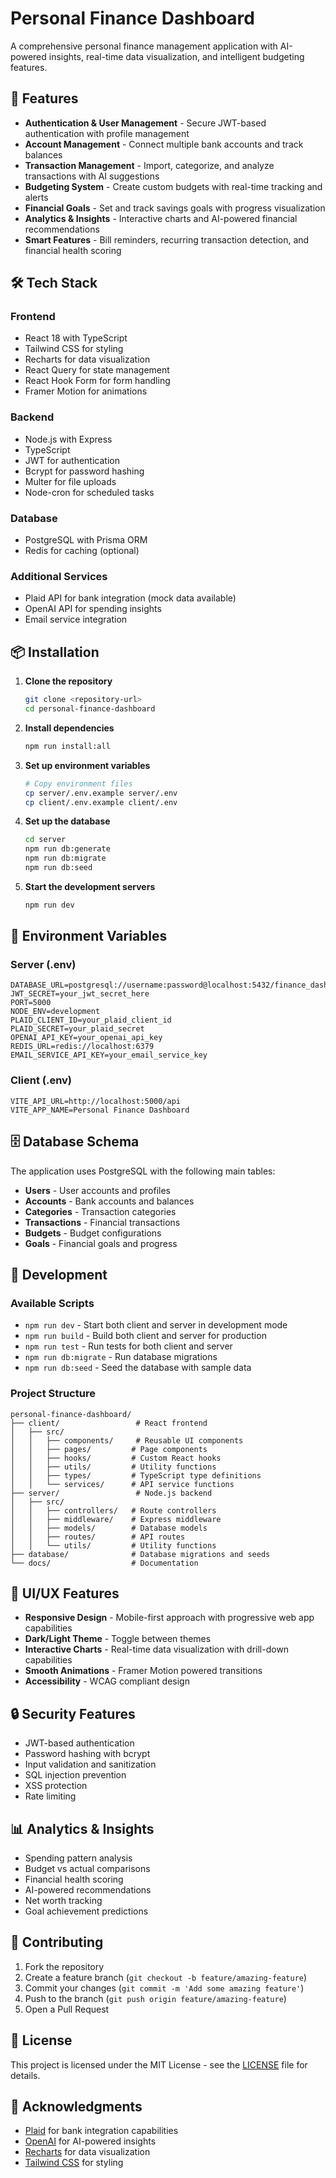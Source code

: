 # Personal Finance Dashboard

A comprehensive personal finance management application with AI-powered insights, real-time data visualization, and intelligent budgeting features.

## 🚀 Features

- **Authentication & User Management** - Secure JWT-based authentication with profile management
- **Account Management** - Connect multiple bank accounts and track balances
- **Transaction Management** - Import, categorize, and analyze transactions with AI suggestions
- **Budgeting System** - Create custom budgets with real-time tracking and alerts
- **Financial Goals** - Set and track savings goals with progress visualization
- **Analytics & Insights** - Interactive charts and AI-powered financial recommendations
- **Smart Features** - Bill reminders, recurring transaction detection, and financial health scoring

## 🛠️ Tech Stack

### Frontend
- React 18 with TypeScript
- Tailwind CSS for styling
- Recharts for data visualization
- React Query for state management
- React Hook Form for form handling
- Framer Motion for animations

### Backend
- Node.js with Express
- TypeScript
- JWT for authentication
- Bcrypt for password hashing
- Multer for file uploads
- Node-cron for scheduled tasks

### Database
- PostgreSQL with Prisma ORM
- Redis for caching (optional)

### Additional Services
- Plaid API for bank integration (mock data available)
- OpenAI API for spending insights
- Email service integration

## 📦 Installation

1. **Clone the repository**
   ```bash
   git clone <repository-url>
   cd personal-finance-dashboard
   ```

2. **Install dependencies**
   ```bash
   npm run install:all
   ```

3. **Set up environment variables**
   ```bash
   # Copy environment files
   cp server/.env.example server/.env
   cp client/.env.example client/.env
   ```

4. **Set up the database**
   ```bash
   cd server
   npm run db:generate
   npm run db:migrate
   npm run db:seed
   ```

5. **Start the development servers**
   ```bash
   npm run dev
   ```

## 🔧 Environment Variables

### Server (.env)
```env
DATABASE_URL=postgresql://username:password@localhost:5432/finance_dashboard
JWT_SECRET=your_jwt_secret_here
PORT=5000
NODE_ENV=development
PLAID_CLIENT_ID=your_plaid_client_id
PLAID_SECRET=your_plaid_secret
OPENAI_API_KEY=your_openai_api_key
REDIS_URL=redis://localhost:6379
EMAIL_SERVICE_API_KEY=your_email_service_key
```

### Client (.env)
```env
VITE_API_URL=http://localhost:5000/api
VITE_APP_NAME=Personal Finance Dashboard
```

## 🗄️ Database Schema

The application uses PostgreSQL with the following main tables:
- **Users** - User accounts and profiles
- **Accounts** - Bank accounts and balances
- **Categories** - Transaction categories
- **Transactions** - Financial transactions
- **Budgets** - Budget configurations
- **Goals** - Financial goals and progress

## 🚀 Development

### Available Scripts

- `npm run dev` - Start both client and server in development mode
- `npm run build` - Build both client and server for production
- `npm run test` - Run tests for both client and server
- `npm run db:migrate` - Run database migrations
- `npm run db:seed` - Seed the database with sample data

### Project Structure

```
personal-finance-dashboard/
├── client/                 # React frontend
│   ├── src/
│   │   ├── components/     # Reusable UI components
│   │   ├── pages/         # Page components
│   │   ├── hooks/         # Custom React hooks
│   │   ├── utils/         # Utility functions
│   │   ├── types/         # TypeScript type definitions
│   │   └── services/      # API service functions
├── server/                 # Node.js backend
│   ├── src/
│   │   ├── controllers/   # Route controllers
│   │   ├── middleware/    # Express middleware
│   │   ├── models/        # Database models
│   │   ├── routes/        # API routes
│   │   └── utils/         # Utility functions
├── database/              # Database migrations and seeds
└── docs/                  # Documentation
```

## 🎨 UI/UX Features

- **Responsive Design** - Mobile-first approach with progressive web app capabilities
- **Dark/Light Theme** - Toggle between themes
- **Interactive Charts** - Real-time data visualization with drill-down capabilities
- **Smooth Animations** - Framer Motion powered transitions
- **Accessibility** - WCAG compliant design

## 🔒 Security Features

- JWT-based authentication
- Password hashing with bcrypt
- Input validation and sanitization
- SQL injection prevention
- XSS protection
- Rate limiting

## 📊 Analytics & Insights

- Spending pattern analysis
- Budget vs actual comparisons
- Financial health scoring
- AI-powered recommendations
- Net worth tracking
- Goal achievement predictions

## 🤝 Contributing

1. Fork the repository
2. Create a feature branch (`git checkout -b feature/amazing-feature`)
3. Commit your changes (`git commit -m 'Add some amazing feature'`)
4. Push to the branch (`git push origin feature/amazing-feature`)
5. Open a Pull Request

## 📄 License

This project is licensed under the MIT License - see the [LICENSE](LICENSE) file for details.

## 🙏 Acknowledgments

- [Plaid](https://plaid.com/) for bank integration capabilities
- [OpenAI](https://openai.com/) for AI-powered insights
- [Recharts](https://recharts.org/) for data visualization
- [Tailwind CSS](https://tailwindcss.com/) for styling 